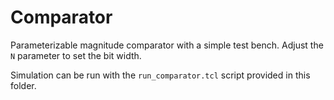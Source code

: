 # Comparator

Parameterizable magnitude comparator with a simple test bench. Adjust the `N` parameter to set the bit width.

Simulation can be run with the `run_comparator.tcl` script provided in this folder.
